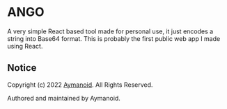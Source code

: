 # ANGO

A very simple React based tool made for personal use, it just encodes a string into Base64 format. This is probably the first public web app I made using React. 

## Notice

Copyright (c) 2022 [Aymanoid](https://github.com/aymanoid). All Rights Reserved.

Authored and maintained by Aymanoid.
